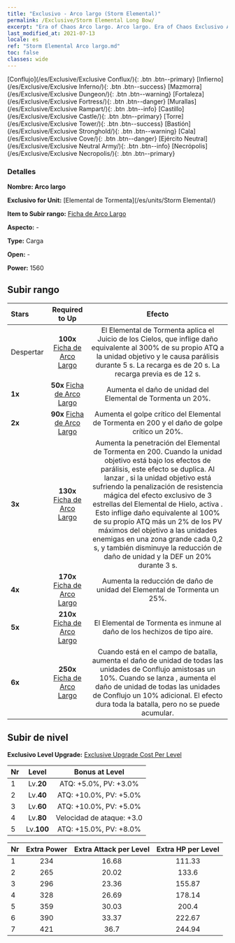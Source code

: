```yaml
---
title: "Exclusivo - Arco largo (Storm Elemental)"
permalink: /Exclusive/Storm Elemental Long Bow/
excerpt: "Era of Chaos Arco largo. Arco largo. Era of Chaos Exclusivo Arco largo. Elemental de Tormenta Exclusivo."
last_modified_at: 2021-07-13
locale: es
ref: "Storm Elemental Arco largo.md"
toc: false
classes: wide
---
```

 [Conflujo](/es/Exclusive/Exclusive Conflux/){: .btn .btn--primary} [Infierno](/es/Exclusive/Exclusive Inferno/){: .btn .btn--success} [Mazmorra](/es/Exclusive/Exclusive Dungeon/){: .btn .btn--warning} [Fortaleza](/es/Exclusive/Exclusive Fortress/){: .btn .btn--danger} [Murallas](/es/Exclusive/Exclusive Rampart/){: .btn .btn--info} [Castillo](/es/Exclusive/Exclusive Castle/){: .btn .btn--primary} [Torre](/es/Exclusive/Exclusive Tower/){: .btn .btn--success} [Bastión](/es/Exclusive/Exclusive Stronghold/){: .btn .btn--warning} [Cala](/es/Exclusive/Exclusive Cove/){: .btn .btn--danger} [Ejército Neutral](/es/Exclusive/Exclusive Neutral Army/){: .btn .btn--info} [Necrópolis](/es/Exclusive/Exclusive Necropolis/){: .btn .btn--primary} 

### Detalles
 **Nombre: Arco largo** 

 **Exclusivo for Unit:** [Elemental de Tormenta](/es/units/Storm Elemental/) 

 **Item to Subir rango:** [Ficha de Arco Largo](/ItemsES/con_914/)

 **Aspecto:** -

 **Type:** Carga

 **Open:** -

 **Power:** 1560

## Subir rango

  |     Stars    |  Required to Up | Efecto |
  |:-------------|:---------------:|:---------------:|
  |  Despertar  | **100x** [Ficha de Arco Largo](/ItemsES/con_914/) | <Fuerza de la Naturaleza> El Elemental de Tormenta aplica el Juicio de los Cielos, que inflige daño equivalente al 300% de su propio ATQ a la unidad objetivo y le causa parálisis durante 5 s. La recarga es de 20 s. La recarga previa es de 12 s. |
  | **1x** <i class="fas fa-star"/> | **50x** [Ficha de Arco Largo](/ItemsES/con_914/) | Aumenta el daño de unidad del Elemental de Tormenta un 20%. |
  | **2x** <i class="fas fa-star"/> | **90x** [Ficha de Arco Largo](/ItemsES/con_914/) | Aumenta el golpe crítico del Elemental de Tormenta en 200 y el daño de golpe crítico un 20%. |
  | **3x** <i class="fas fa-star"/> | **130x** [Ficha de Arco Largo](/ItemsES/con_914/) | Aumenta la penetración del Elemental de Tormenta en 200. Cuando la unidad objetivo está bajo los efectos de parálisis, este efecto se duplica. Al lanzar <Fuerza de la Naturaleza>, si la unidad objetivo está sufriendo la penalización de resistencia mágica del efecto exclusivo de 3 estrellas del Elemental de Hielo, activa <Furia Elemental>. Esto inflige daño equivalente al 100% de su propio ATQ más un 2% de los PV máximos del objetivo a las unidades enemigas en una zona grande cada 0,2 s, y también disminuye la reducción de daño de unidad y la DEF un 20% durante 3 s. |
  | **4x** <i class="fas fa-star"/> | **170x** [Ficha de Arco Largo](/ItemsES/con_914/) | Aumenta la reducción de daño de unidad del Elemental de Tormenta un 25%. |
  | **5x** <i class="fas fa-star"/> | **210x** [Ficha de Arco Largo](/ItemsES/con_914/) | El Elemental de Tormenta es inmune al daño de los hechizos de tipo aire. |
  | **6x** <i class="fas fa-star"/> | **250x** [Ficha de Arco Largo](/ItemsES/con_914/) | <Resonancia Elemental> Cuando está en el campo de batalla, aumenta el daño de unidad de todas las unidades de Conflujo amistosas un 10%. Cuando se lanza <Fuerza de la Naturaleza>, aumenta el daño de unidad de todas las unidades de Conflujo un 10% adicional. El efecto dura toda la batalla, pero no se puede acumular. |


## Subir de nivel
 **Exclusivo Level Upgrade:** [Exclusive Upgrade Cost Per Level](/Exclusive/ExclusiveUpgradeCostPerLevel/)

  |  Nr  |   Level  | Bonus at Level |
  |:-----|:--------:|:--------------:|
  | 1 | Lv.**20** | ATQ: +5.0%, PV: +3.0% |
  | 2 | Lv.**40** | ATQ: +10.0%, PV: +5.0% |
  | 3 | Lv.**60** | ATQ: +10.0%, PV: +5.0% |
  | 4 | Lv.**80** | Velocidad de ataque: +3.0 |
  | 5 | Lv.**100** | ATQ: +15.0%, PV: +8.0% |


  |  Nr  |  Extra Power | Extra Attack per Level | Extra HP per Level |
  |:-----|:--------:|:--------:|:--------:|
  | 1 | 234 | 16.68 | 111.33 |
  | 2 | 265 | 20.02 | 133.6 |
  | 3 | 296 | 23.36 | 155.87 |
  | 4 | 328 | 26.69 | 178.14 |
  | 5 | 359 | 30.03 | 200.4 |
  | 6 | 390 | 33.37 | 222.67 |
  | 7 | 421 | 36.7 | 244.94 |



